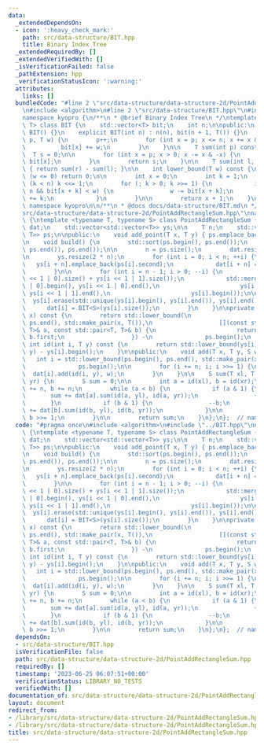 ```yaml
---
data:
  _extendedDependsOn:
  - icon: ':heavy_check_mark:'
    path: src/data-structure/BIT.hpp
    title: Binary Index Tree
  _extendedRequiredBy: []
  _extendedVerifiedWith: []
  _isVerificationFailed: false
  _pathExtension: hpp
  _verificationStatusIcon: ':warning:'
  attributes:
    links: []
  bundledCode: "#line 2 \"src/data-structure/data-structure-2d/PointAddRectangleSum.hpp\"\
    \n#include <algorithm>\n#line 2 \"src/data-structure/BIT.hpp\"\n#include <vector>\n\
    namespace kyopro {\n/**\n * @brief Binary Index Tree\n */\ntemplate <typename\
    \ T> class BIT {\n    std::vector<T> bit;\n    int n;\n\npublic:\n    explicit\
    \ BIT() {}\n    explicit BIT(int n) : n(n), bit(n + 1, T()) {}\n    void add(int\
    \ p, T w) {\n        p++;\n        for (int x = p; x <= n; x += x & -x) {\n  \
    \          bit[x] += w;\n        }\n    }\n\n    T sum(int p) const {\n      \
    \  T s = 0;\n\n        for (int x = p; x > 0; x -= x & -x) {\n            s +=\
    \ bit[x];\n        }\n        return s;\n    }\n\n    T sum(int l, int r) const\
    \ { return sum(r) - sum(l); }\n\n    int lower_bound(T w) const {\n        if\
    \ (w <= 0) return 0;\n\n        int x = 0;\n        int k = 1;\n        while\
    \ (k < n) k <<= 1;\n        for (; k > 0; k >>= 1) {\n            if (x + k <=\
    \ n && bit[x + k] < w) {\n                w -= bit[x + k];\n                x\
    \ += k;\n            }\n        }\n\n        return x + 1;\n    }\n};\n};  //\
    \ namespace kyopro\n\n/**\n * @docs docs/data-structure/BIT.md\n */\n#line 4 \"\
    src/data-structure/data-structure-2d/PointAddRectangleSum.hpp\"\nnamespace kyopro\
    \ {\ntemplate <typename T, typename S> class PointAddRectangleSum {\n    std::vector<BIT<S>>\
    \ dat;\n    std::vector<std::vector<T>> ys;\n\n    T n;\n    std::vector<std::pair<T,\
    \ T>> ps;\n\npublic:\n    void add_point(T x, T y) { ps.emplace_back(x, y); }\n\
    \n    void build() {\n        std::sort(ps.begin(), ps.end());\n        ps.erase(std::unique(ps.begin(),\
    \ ps.end()), ps.end());\n\n        n = ps.size();\n        dat.resize(2 * n);\n\
    \n        ys.resize(2 * n);\n        for (int i = 0; i < n; ++i) {\n         \
    \   ys[i + n].emplace_back(ps[i].second);\n            dat[i + n] = BIT<S>(1);\n\
    \        }\n\n        for (int i = n - 1; i > 0; --i) {\n            ys[i].resize(ys[i\
    \ << 1 | 0].size() + ys[i << 1 | 1].size());\n            std::merge(ys[i << 1\
    \ | 0].begin(), ys[i << 1 | 0].end(),\n                       ys[i << 1 | 1].begin(),\
    \ ys[i << 1 | 1].end(),\n                       ys[i].begin());\n\n          \
    \  ys[i].erase(std::unique(ys[i].begin(), ys[i].end()), ys[i].end());\n      \
    \      dat[i] = BIT<S>(ys[i].size());\n        }\n    }\n\nprivate:\n    int id(T\
    \ x) const {\n        return std::lower_bound(\n                   ps.begin(),\
    \ ps.end(), std::make_pair(x, T()),\n                   [](const std::pair<T,\
    \ T>& a, const std::pair<T, T>& b) {\n                       return a.first <\
    \ b.first;\n                   }) -\n               ps.begin();\n    }\n\n   \
    \ int id(int i, T y) const {\n        return std::lower_bound(ys[i].begin(), ys[i].end(),\
    \ y) - ys[i].begin();\n    }\n\npublic:\n    void add(T x, T y, S w) {\n     \
    \   int i = std::lower_bound(ps.begin(), ps.end(), std::make_pair(x, y)) -\n \
    \               ps.begin();\n\n        for (i += n; i; i >>= 1) {\n          \
    \  dat[i].add(id(i, y), w);\n        }\n    }\n\n    S sum(T xl, T yl, T xr, T\
    \ yr) {\n        S sum = 0;\n\n        int a = id(xl), b = id(xr);\n        a\
    \ += n, b += n;\n        while (a < b) {\n            if (a & 1) {\n         \
    \       sum += dat[a].sum(id(a, yl), id(a, yr));\n                ++a;\n     \
    \       }\n            if (b & 1) {\n                --b;\n                sum\
    \ += dat[b].sum(id(b, yl), id(b, yr));\n            }\n\n            a >>= 1,\
    \ b >>= 1;\n        }\n\n        return sum;\n    }\n};\n};  // namespace kyopro\n"
  code: "#pragma once\n#include <algorithm>\n#include \"../BIT.hpp\"\nnamespace kyopro\
    \ {\ntemplate <typename T, typename S> class PointAddRectangleSum {\n    std::vector<BIT<S>>\
    \ dat;\n    std::vector<std::vector<T>> ys;\n\n    T n;\n    std::vector<std::pair<T,\
    \ T>> ps;\n\npublic:\n    void add_point(T x, T y) { ps.emplace_back(x, y); }\n\
    \n    void build() {\n        std::sort(ps.begin(), ps.end());\n        ps.erase(std::unique(ps.begin(),\
    \ ps.end()), ps.end());\n\n        n = ps.size();\n        dat.resize(2 * n);\n\
    \n        ys.resize(2 * n);\n        for (int i = 0; i < n; ++i) {\n         \
    \   ys[i + n].emplace_back(ps[i].second);\n            dat[i + n] = BIT<S>(1);\n\
    \        }\n\n        for (int i = n - 1; i > 0; --i) {\n            ys[i].resize(ys[i\
    \ << 1 | 0].size() + ys[i << 1 | 1].size());\n            std::merge(ys[i << 1\
    \ | 0].begin(), ys[i << 1 | 0].end(),\n                       ys[i << 1 | 1].begin(),\
    \ ys[i << 1 | 1].end(),\n                       ys[i].begin());\n\n          \
    \  ys[i].erase(std::unique(ys[i].begin(), ys[i].end()), ys[i].end());\n      \
    \      dat[i] = BIT<S>(ys[i].size());\n        }\n    }\n\nprivate:\n    int id(T\
    \ x) const {\n        return std::lower_bound(\n                   ps.begin(),\
    \ ps.end(), std::make_pair(x, T()),\n                   [](const std::pair<T,\
    \ T>& a, const std::pair<T, T>& b) {\n                       return a.first <\
    \ b.first;\n                   }) -\n               ps.begin();\n    }\n\n   \
    \ int id(int i, T y) const {\n        return std::lower_bound(ys[i].begin(), ys[i].end(),\
    \ y) - ys[i].begin();\n    }\n\npublic:\n    void add(T x, T y, S w) {\n     \
    \   int i = std::lower_bound(ps.begin(), ps.end(), std::make_pair(x, y)) -\n \
    \               ps.begin();\n\n        for (i += n; i; i >>= 1) {\n          \
    \  dat[i].add(id(i, y), w);\n        }\n    }\n\n    S sum(T xl, T yl, T xr, T\
    \ yr) {\n        S sum = 0;\n\n        int a = id(xl), b = id(xr);\n        a\
    \ += n, b += n;\n        while (a < b) {\n            if (a & 1) {\n         \
    \       sum += dat[a].sum(id(a, yl), id(a, yr));\n                ++a;\n     \
    \       }\n            if (b & 1) {\n                --b;\n                sum\
    \ += dat[b].sum(id(b, yl), id(b, yr));\n            }\n\n            a >>= 1,\
    \ b >>= 1;\n        }\n\n        return sum;\n    }\n};\n};  // namespace kyopro"
  dependsOn:
  - src/data-structure/BIT.hpp
  isVerificationFile: false
  path: src/data-structure/data-structure-2d/PointAddRectangleSum.hpp
  requiredBy: []
  timestamp: '2023-06-25 06:07:51+00:00'
  verificationStatus: LIBRARY_NO_TESTS
  verifiedWith: []
documentation_of: src/data-structure/data-structure-2d/PointAddRectangleSum.hpp
layout: document
redirect_from:
- /library/src/data-structure/data-structure-2d/PointAddRectangleSum.hpp
- /library/src/data-structure/data-structure-2d/PointAddRectangleSum.hpp.html
title: src/data-structure/data-structure-2d/PointAddRectangleSum.hpp
---
```

